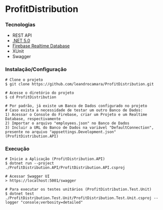 # ProfitDistribution

### Tecnologias
* REST API
* [.NET 5.0](https://dotnet.microsoft.com/download/dotnet/5.0)
* [Firebase Realtime Database](https://firebase.google.com/products/realtime-database)
* XUnit
* Swagger


### Instalação/Configuração
	# Clone o projeto
    $ git clone https://github.com/leandrocamara/ProfitDistribution.git

    # Acesse o diretório do projeto
    $ cd ProfitDistribution

    # Por padrão, já existe um Banco de Dados configurado no projeto
    # Caso exista a necessidade de testar um outro Banco de Dados:
    1) Acessar o Console do Firebase, criar um Projeto e um Realtime Database, respectivamente
    2) Importar o arquivo "employees.json" no Banco de Dados
    3) Incluir a URL do Banco de Dados na variável "DefaultConnection", presente no arquivo "appsettings.Development.json" (ProfitDistribution.API)

### Execução
    # Inicie a Aplicação (ProfitDistribution.API)
    $ dotnet run --project ./ProfitDistribution.API/ProfitDistribution.API.csproj

    # Acessar Swagger UI
    > https://localhost:5001/swagger

    # Para executar os testes unitários (ProfitDistribution.Test.Unit)
    $ dotnet test ./ProfitDistribution.Test.Unit/ProfitDistribution.Test.Unit.csproj --logger "console;verbosity=detailed"
